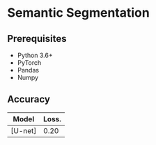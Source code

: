 # Semantic Segmentation

## Prerequisites
- Python 3.6+
- PyTorch
- Pandas
- Numpy


## Accuracy
| Model             | Loss.        |
| ----------------- | ----------- |
| [U-net]          | 0.20      |
